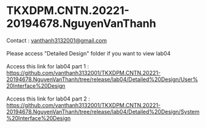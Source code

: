 # TKXDPM.CNTN.20221-20194678.NguyenVanThanh
Contact  : vanthanh3132001@gmail.com <br>
<br>
Please access "Detailed Design" folder if you want to view lab04 <br>
<br>
Access this link for lab04 part 1  : https://github.com/vanthanh3132001/TKXDPM.CNTN.20221-20194678.NguyenVanThanh/tree/release/lab04/Detailed%20Design/User%20Interface%20Design <br>
<br>
Access this link for lab04 part 2 : https://github.com/vanthanh3132001/TKXDPM.CNTN.20221-20194678.NguyenVanThanh/tree/release/lab04/Detailed%20Design/System%20Interface%20Design
